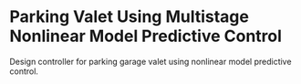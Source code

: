 # **Parking Valet Using Multistage Nonlinear Model Predictive Control**

Design controller for parking garage valet using nonlinear model predictive control.
